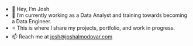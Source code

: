 - 👋 Hey, I’m Josh
- 👀 I’m currently working as a Data Analyst and training towards becoming a Data Engineer.
- ⭐️ This is where I share my projects, portfolio, and work in progress.
- 📫 Reach me at josh@joshalmodovar.com

<!---
almodovarj2/almodovarj2 is a ✨ special ✨ repository because its `README.md` (this file) appears on your GitHub profile.
You can click the Preview link to take a look at your changes.
--->
